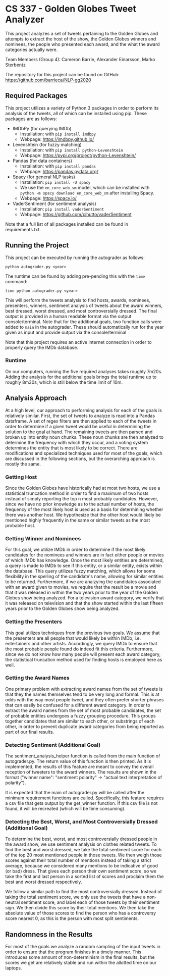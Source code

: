 # CS 337 - Golden Globes Tweet Analyzer

This project analyzes a set of tweets pertaining to the Golden Globes and attempts to extract the
host of the show, the Golden Globes winners and nominees, the people who presented each award,
and the what the award categories actually were.

Team Members (Group 4): Cameron Barrie, Alexander Einarsson, Marko Sterbentz

The repository for this project can be found on GitHub: https://github.com/barrieca/NLP-gg2020

## Required Packages
This project utilizes a variety of Python 3 packages in order to perform its analysis of the tweets, all of which can be installed using pip. These packages are as follows:
- IMDbPy (for querying IMDb)
  - Installation: with `pip install imdbpy`
  - Webpage: https://imdbpy.github.io/
- Levenshtein (for fuzzy matching)
  - Installation: with `pip install python-Levenshtein`
  - Webpage: https://pypi.org/project/python-Levenshtein/
- Pandas (for data containers)
  - Installation: with `pip install pandas`
  - Webpage: https://pandas.pydata.org/
- Spacy (for general NLP tasks)
  - Installation: `pip install -U spacy`
  - We use the `en_core_web_sm` model, which can be installed with `python -m spacy download en_core_web_sm` after installing Spacy.
  - Webpage: https://spacy.io/
- VaderSentiment (for sentiment analysis)
  - Installation: `pip install vaderSentiment`
  - Webpage: https://github.com/cjhutto/vaderSentiment
  
Note that a full list of all packages installed can be found in requirements.txt.

## Running the Project

This project can be executed by running the autograder as follows:

`python autograder.py <year>`

The runtime can be found by adding pre-pending this with the `time` command:

`time python autograder.py <year>`

This will perform the tweets analysis to find hosts, awards, nominees, presenters, winners, sentiment 
analysis of tweets about the award winners, best dressed, worst dressed, and most controversially 
dressed. The final output is provided in a human readable format via the output console/terminal.
Note that for the additional goals, two function calls were added to `main` in the autograder.
These should automatically run for the year given as input and provide output via the console/terminal

Note that this project requires an active internet connection in order to properly query the IMDb database.

### Runtime
On our computers, running the five required analyses takes roughly 7m20s. Adding the analysis for the
additional goals brings the total runtime up to roughly 8m30s, which is still below the time limit of 10m.

## Analysis Approach
At a high level, our approach to performing analysis for each of the goals is relatively similar.
First, the set of tweets to analyze is read into a Pandas dataframe. A set of regex filters are then
applied to each of the tweets in order to determine if a given tweet would be useful in determining
the solution to the goal at hand. The remaining tweets are then parsed and broken up into entity noun
chunks. These noun chunks are then analyzed to determine the frequency with which they occur, and a
voting system determines the entity that is most likely to be correct. There are modifications and
specialized techniques used for most of the goals, which are discussed in the following sections, but
the overarching approach is mostly the same.

### Getting Host
Since the Golden Globes have historically had at most two hosts, we use a statistical truncation method
in order to find a maximum of two hosts instead of simply reporting the top n most probably candidates.
However, since we have no prior knowledge as to the actual number of hosts, the frequency of the most
likely host is used as a basis for determining whether there was another host. We hypothesize that
the other host would likely be mentioned highly frequently in the same or similar tweets as the
most probable host.

### Getting Winner and Nominees
For this goal, we utilize IMDb in order to determine if the most likely candidates for the nominees and
winners are in fact either people or movies of which IMDb has knowledge. Once the most likely entities are
determined, a query is made to IMDb to see if this entity, or a similar entity, exists within the database.
This query utilizes fuzzy matching, which allows for some flexibility in the spelling of the candidate's
name, allowing for similar entities to be returned. Furthermore, if we are analzying the candidates associated
with an award given to movies, we require that the result be a movie and that it was released in within the
two years prior to the year of the Golden Globes show being analyzed. For a television award category, we
verify that it was released on television and that the show started within the last fifteen years prior to
the Golden Globes show being analyzed.

### Getting the Presenters
This goal utilizes techniques from the previous two goals. We assume that the presenters are all people that
would likely be within IMDb, i.e. entertainers and other artists. Accordingly, we query IMDb to ensure that
the most probable people found do indeed fit this criteria. Furthermore, since we do not know how many
people will present each award category, the statistical truncation method used for finding hosts is employed
here as well.

### Getting the Award Names
One primary problem with extracting award names from the set of tweets is that they the names themselves
tend to be very long and formal. This is at odds with the way most people tweet, and they often prefer
shorter phrases that can easily be confused for a different award category. In order to extract the award names
from the set of most probable candidates, the set of probable entities undergoes a fuzzy grouping procedure. This
groups together candidates that are similar to each other, or substrings of each other, in order to prevent
duplicate award categories from being reported as part of our final results.

### Detecting Sentiment (Additional Goal)
The sentiment_analysis_helper function is called from the main function of
autograder.py. The return value of this function is then printed. As it is
implemented, the results of this feature are meant to convey the overall
reception of tweeters to the award winners. The results are shown in the format
("winner name": "sentiment polarity" -> "actual text interpretation of polarity").

It is expected that the main of autograder.py will be called after the minimum
requirement functions are called. Specifically, this feature requires a csv file
that gets output by the get_winner function. If this csv file is not found, it
will be recreated (which will be time consuming).

### Detecting the Best, Worst, and Most Controversially Dressed (Additional Goal)
To determine the best, worst, and most controversially dressed people in the award
show, we use sentiment analysis on clothes related tweets. To find the best and
worst dressed, we take the total sentiment score for each of the top 20 most
mentioned people in those tweets. We then weigh those scores against their total
number of mentions instead of taking a strict average, because we considered
many mentions to be indicative of good (or bad) dress. That gives each person
their own sentiment score, so we take the first and last person in a sorted
list of scores and proclaim them the best and worst dressed respectively.

We follow a similar path to find the most controversially dressed. Instead of
taking the total sentiment score, we only use the tweets that have a non-neutral
sentiment score, and label each of those tweets by their sentiment sign.
We then divide this score by their total mentions. We then take the absolute
value of those scores to find the person who has a controversy score nearest
0, as this is the person with most split sentiments.

## Randomness in the Results
For most of the goals we analyze a random sampling of the input tweets in order to ensure that the program
finishes in a timely manner. This introduces some amount of non-determinism in the final results, but the
scores we get are relatively stable and run within the allotted time on our laptops.